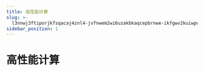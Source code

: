 ```yaml
---
title: 高性能计算
slug: >-
  l3nnwj3ftiporjkfsqacaj4znl4-jvfnwem2wi6uzakbkaqcepbrnwe-ikfgwv2kuiwpdvkkuzqcmcypnwh-ikfgwv
sidebar_position: 1
---
```



# 高性能计算

